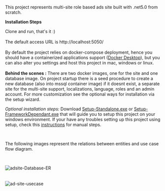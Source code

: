 This project represents multi-site role based ads site built with .net5.0 from scratch. 

<b>Installation Steps</b>

Clone and run, that's it :) 
<br/>
<br/>
The default access URL is http://localhost:5050/
<br/>
<br/>
By default the project relies on docker-compose deployment, hence you should have a containerized applications support (<a href="https://www.docker.com/products/docker-desktop">Docker Desktop</a>), but you can also alter you settings and host this project in mac, windows or linux.
<br/>
<br/>
<b>Behind the scenes :</b>
There are two docker images, one for the site and one database image. On project startup there is a seed procedure to create a new database (also into mssql container image) if it doesnt exist, a separate site for the multi-site support, localizations, language, roles and an admin account. For more customization see the optional ways for installation via the setup wizard.


<i>Optional installation steps:</i>
Download [Setup-Standalone.exe](https://drive.google.com/open?id=1hAup8B57sQO_0MtfDrsrM5roJUbpBFhj) or [Setup-FrameworkDependant.exe](https://drive.google.com/open?id=1zj904FqB3znB8qNeNzD1zfzDFvIHzHuX) that will guide you to setup this project on your windows environment. If your have any troubles setting up this project using setup, check this [instructions](Instructions.txt) for manual steps.   

<br/>

The following images represent the relations between entities and use case flow diagram. 

<br/>

![adsite-Database-ER](https://user-images.githubusercontent.com/3856771/99712166-f47f8b00-2aa2-11eb-9466-122bd01c1c1b.jpg)
<br/>
<br/>
<br/>
![ad-site-usecase](https://user-images.githubusercontent.com/3856771/99712349-390b2680-2aa3-11eb-896f-9df1aef66290.jpg)

